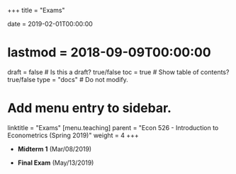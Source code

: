 +++
title = "Exams"

date = 2019-02-01T00:00:00
# lastmod = 2018-09-09T00:00:00

draft = false  # Is this a draft? true/false
toc = true  # Show table of contents? true/false
type = "docs"  # Do not modify.

# Add menu entry to sidebar.
linktitle = "Exams"
[menu.teaching]
  parent = "Econ 526 - Introduction to Econometrics (Spring 2019)"
  weight = 4
+++

* **Midterm 1** (Mar/08/2019)

* **Final Exam** (May/13/2019)